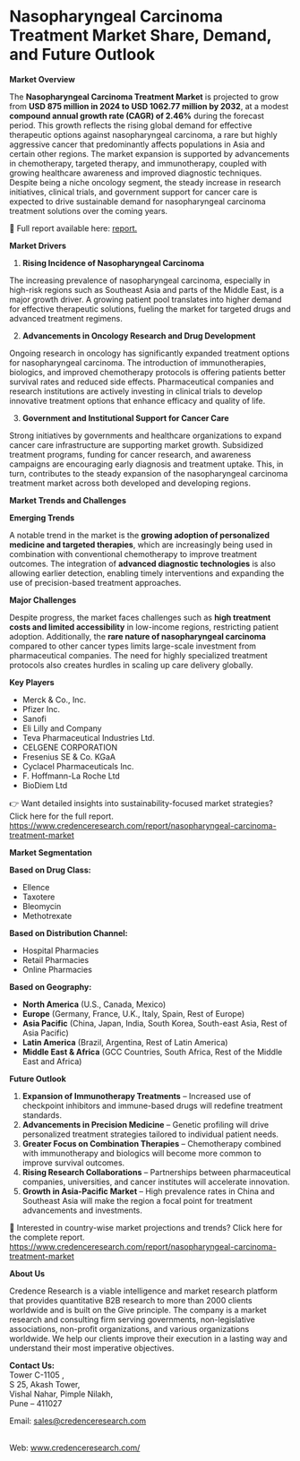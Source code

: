 # Nasopharyngeal Carcinoma Treatment Market Share, Demand, and Future Outlook


<p><strong>Market Overview</strong></p>
<p>The <strong>Nasopharyngeal Carcinoma Treatment Market</strong> is projected to grow from <strong>USD 875 million in 2024 to USD 1062.77 million by 2032</strong>, at a modest <strong>compound annual growth rate (CAGR) of 2.46%</strong> during the forecast period. This growth reflects the rising global demand for effective therapeutic options against nasopharyngeal carcinoma, a rare but highly aggressive cancer that predominantly affects populations in Asia and certain other regions. The market expansion is supported by advancements in chemotherapy, targeted therapy, and immunotherapy, coupled with growing healthcare awareness and improved diagnostic techniques. Despite being a niche oncology segment, the steady increase in research initiatives, clinical trials, and government support for cancer care is expected to drive sustainable demand for nasopharyngeal carcinoma treatment solutions over the coming years.</p>
<p>📌 Full report available here: <a href="https://www.credenceresearch.com/report/nasopharyngeal-carcinoma-treatment-market">report.</a></p>
<p><strong>Market Drivers</strong></p>
<ol>
<li><strong> Rising Incidence of Nasopharyngeal Carcinoma</strong></li>
</ol>
<p>The increasing prevalence of nasopharyngeal carcinoma, especially in high-risk regions such as Southeast Asia and parts of the Middle East, is a major growth driver. A growing patient pool translates into higher demand for effective therapeutic solutions, fueling the market for targeted drugs and advanced treatment regimens.</p>
<ol start="2">
<li><strong> Advancements in Oncology Research and Drug Development</strong></li>
</ol>
<p>Ongoing research in oncology has significantly expanded treatment options for nasopharyngeal carcinoma. The introduction of immunotherapies, biologics, and improved chemotherapy protocols is offering patients better survival rates and reduced side effects. Pharmaceutical companies and research institutions are actively investing in clinical trials to develop innovative treatment options that enhance efficacy and quality of life.</p>
<ol start="3">
<li><strong> Government and Institutional Support for Cancer Care</strong></li>
</ol>
<p>Strong initiatives by governments and healthcare organizations to expand cancer care infrastructure are supporting market growth. Subsidized treatment programs, funding for cancer research, and awareness campaigns are encouraging early diagnosis and treatment uptake. This, in turn, contributes to the steady expansion of the nasopharyngeal carcinoma treatment market across both developed and developing regions.</p>
<p><strong>Market Trends and Challenges</strong></p>
<p><strong>Emerging Trends</strong></p>
<p>A notable trend in the market is the <strong>growing adoption of personalized medicine and targeted therapies</strong>, which are increasingly being used in combination with conventional chemotherapy to improve treatment outcomes. The integration of <strong>advanced diagnostic technologies</strong> is also allowing earlier detection, enabling timely interventions and expanding the use of precision-based treatment approaches.</p>
<p><strong>Major Challenges</strong></p>
<p>Despite progress, the market faces challenges such as <strong>high treatment costs and limited accessibility</strong> in low-income regions, restricting patient adoption. Additionally, the <strong>rare nature of nasopharyngeal carcinoma</strong> compared to other cancer types limits large-scale investment from pharmaceutical companies. The need for highly specialized treatment protocols also creates hurdles in scaling up care delivery globally.</p>
<p><strong>Key Players</strong></p>
<ul>
<li>Merck &amp; Co., Inc.</li>
<li>Pfizer Inc.</li>
<li>Sanofi</li>
<li>Eli Lilly and Company</li>
<li>Teva Pharmaceutical Industries Ltd.</li>
<li>CELGENE CORPORATION</li>
<li>Fresenius SE &amp; Co. KGaA</li>
<li>Cyclacel Pharmaceuticals Inc.</li>
<li>F. Hoffmann-La Roche Ltd</li>
<li>BioDiem Ltd</li>
</ul>
<p>👉 Want detailed insights into sustainability-focused market strategies? Click here for the full report. <a href="https://www.credenceresearch.com/report/nasopharyngeal-carcinoma-treatment-market">https://www.credenceresearch.com/report/nasopharyngeal-carcinoma-treatment-market</a></p>
<p><strong>Market Segmentation</strong></p>
<p><strong>Based on Drug Class:</strong></p>
<ul>
<li>Ellence</li>
<li>Taxotere</li>
<li>Bleomycin</li>
<li>Methotrexate</li>
</ul>
<p><strong>Based on Distribution Channel:</strong></p>
<ul>
<li>Hospital Pharmacies</li>
<li>Retail Pharmacies</li>
<li>Online Pharmacies</li>
</ul>
<p><strong>Based on Geography:</strong></p>
<ul>
<li><strong>North America</strong> (U.S., Canada, Mexico)</li>
<li><strong>Europe</strong> (Germany, France, U.K., Italy, Spain, Rest of Europe)</li>
<li><strong>Asia Pacific</strong> (China, Japan, India, South Korea, South-east Asia, Rest of Asia Pacific)</li>
<li><strong>Latin America</strong> (Brazil, Argentina, Rest of Latin America)</li>
<li><strong>Middle East &amp; Africa</strong> (GCC Countries, South Africa, Rest of the Middle East and Africa)</li>
</ul>
<p><strong>Future Outlook</strong></p>
<ol>
<li><strong>Expansion of Immunotherapy Treatments</strong> &ndash; Increased use of checkpoint inhibitors and immune-based drugs will redefine treatment standards.</li>
<li><strong>Advancements in Precision Medicine</strong> &ndash; Genetic profiling will drive personalized treatment strategies tailored to individual patient needs.</li>
<li><strong>Greater Focus on Combination Therapies</strong> &ndash; Chemotherapy combined with immunotherapy and biologics will become more common to improve survival outcomes.</li>
<li><strong>Rising Research Collaborations</strong> &ndash; Partnerships between pharmaceutical companies, universities, and cancer institutes will accelerate innovation.</li>
<li><strong>Growth in Asia-Pacific Market</strong> &ndash; High prevalence rates in China and Southeast Asia will make the region a focal point for treatment advancements and investments.</li>
</ol>
<p>📌 Interested in country-wise market projections and trends? Click here for the complete report. <a href="https://www.credenceresearch.com/report/nasopharyngeal-carcinoma-treatment-market">https://www.credenceresearch.com/report/nasopharyngeal-carcinoma-treatment-market</a></p>
<p><strong>About Us</strong></p>
<p>Credence Research is a viable intelligence and market research platform that provides quantitative B2B research to more than 2000 clients worldwide and is built on the Give principle. The company is a market research and consulting firm serving governments, non-legislative associations, non-profit organizations, and various organizations worldwide. We help our clients improve their execution in a lasting way and understand their most imperative objectives.</p>
<p><strong>Contact Us:</strong><br /> Tower C-1105 ,<br /> S 25, Akash Tower,<br /> Vishal Nahar, Pimple Nilakh,<br /> Pune &ndash; 411027</p>
<p>Email: <a href="mailto:sales@credenceresearch.com">sales@credenceresearch.com</a></p>
<p><br /> Web: <a href="http://www.credenceresearch.com/">www.credenceresearch.com/</a></p>
